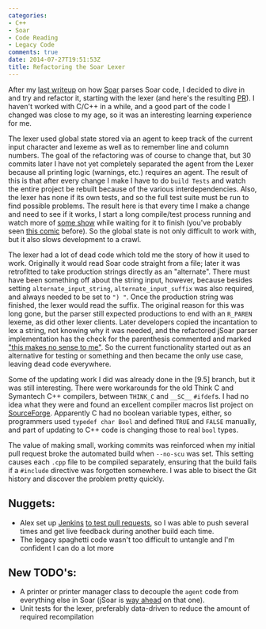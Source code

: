 ```yaml
---
categories:
- C++
- Soar
- Code Reading
- Legacy Code
comments: true
date: 2014-07-27T19:51:53Z
title: Refactoring the Soar Lexer
---
```


After my [last writeup](blog/2014/7/13/code-reading-the-soar-parser) on how [Soar](https://github.com/SoarGroup/Soar) parses Soar code, I decided to dive in and try and refactor it, starting with the lexer (and here's the resulting [PR](https://github.com/SoarGroup/Soar/pull/178)). I haven't worked with C/C++ in a while, and a good part of the code I changed was close to my age, so it was an interesting learning experience for me. 

The lexer used global state stored via an agent to keep track of the current input character and lexeme as well as to remember line and column numbers. The goal of the refactoring was of course to change that, but 30 commits later I have not yet completely separated the agent from the Lexer because all printing logic (warnings, etc.) requires an agent. The result of this is that after every change I make I have to do `build Tests` and watch the entire project be rebuilt because of the various interdependencies. Also, the lexer has none if its own tests, and so the full test suite must be run to find possible problems. The result here is that every time I make a change and need to see if it works, I start a long compile/test process running and watch more of [some show](http://www.imdb.com/title/tt1637727/) while waiting for it to finish (you've probably seen [this comic](http://xkcd.com/303/) before). So the global state is not only difficult to work with, but it also slows development to a crawl.

The lexer had a lot of dead code which told me the story of how it used to work. Originally it would read Soar code straight from a file; later it was retrofitted to take production strings directly as an "alternate". There must have been something off about the string input, however, because besides setting `alternate_input_string`, `alternate_input_suffix` was also required, and always needed to be set to `") "`. Once the production string was finished, the lexer would read the suffix. The original reason for this was long gone, but the parser still expected productions to end with an `R_PAREN` lexeme, as did other lexer clients. Later developers copied the incantation to lex a string, not knowing why it was needed, and the refactored jSoar parser implementation has the check for the parenthesis commented and marked ["this makes no sense to me"](https://github.com/soartech/jsoar/blob/master/jsoar-core/src/main/java/org/jsoar/kernel/parser/original/OriginalParserImpl.java#L2005). So the current functionality started out as an alternative for testing or something and then became the only use case, leaving dead code everywhere.

Some of the updating work I did was already done in the [9.5] branch, but it was still interesting. There were workarounds for the old Think C and Symantech C++ compilers, between `THINK_C` and `__SC__` `#ifdef`s. I had no idea what they were and found an excellent compiler macros list project on [SourceForge](http://sourceforge.net/p/predef/wiki/Home/). Apparently C had no boolean variable types, either, so programmers used `typedef char Bool` and defined `TRUE` and `FALSE` manually, and part of updating to C++ code is changing those to real `bool` types.

The value of making small, working commits was reinforced when my initial pull request broke the automated build when `--no-scu` was set. This setting causes each `.cpp` file to be compiled separately, ensuring that the build fails if a `#include` directive was forgotten somewhere. I was able to bisect the Git history and discover the problem pretty quickly.

## Nuggets:

- Alex set up [Jenkins](http://jenkins-ci.org/) [to test pull requests](https://github.com/SoarGroup/Soar/issues/169), so I was able to push several times and get live feedback during another build each time.
- The legacy spaghetti code wasn't too difficult to untangle and I'm confident I can do a lot more

## New TODO's:
- A printer or printer manager class to decouple the `agent` code from everything else in Soar (jSoar is [way ahead](https://github.com/soartech/jsoar/blob/master/jsoar-core/src/main/java/org/jsoar/kernel/tracing/Printer.java) on that one).  
- Unit tests for the lexer, preferably data-driven to reduce the amount of required recompilation
